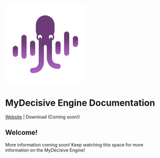 <img src="images/logo-128.svg" alt="MyDecisive logo" class="left" />

# MyDecisive Engine Documentation

[Website](https://www.mydecisive.ai) | Download (Coming soon!)

## Welcome!

More information coming soon! Keep watching this space for more information on the MyDecisive Engine!
